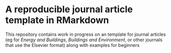 # A reproducible journal article template in RMarkdown

This repository contains work in progress on an template for journal articles (eg for *Energy and Buildings*,  *Buildings and Environment*, or other journals that use the Elsevier format) along with examples for beginners
